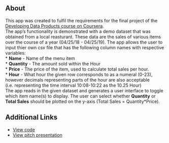 About
-----

This app was created to fulfil the requirements for the final project of
the [Developing Data Products course on
Coursera](https://www.coursera.org/learn/data-products).  
The app’s functionality is demonstrated with a demo dataset that was
obtained from a local reasturant. These data are the sales of various
items over the course of a year (04/25/18 - 04/25/19). The app allows
the user to input thier own csv file that has the following column names
with respective variables:  
\* **Name** - Name of the menu item  
\* **Quantity** - The amount sold within the Hour  
\* **Price** - The price of the item, used to calculate total sales per
hour.  
\* **Hour** - What hour the given row corresponds to as a numeral
(0-23), however decimals representing parts of the hour are also
acceptable (i.e. representing the time interval 10:08-10:22 as the 10.25
Hour)  
The app reads in the given dataset and generates a user interface to
toggle which item name(s) to display. The user can select whether
**Quantity** or **Total Sales** should be plotted on the y-axis (Total
Sales = Quantity\*Price).

Additional Links
----------------

-   [View code]()  
-   [View pitch presentation]()
